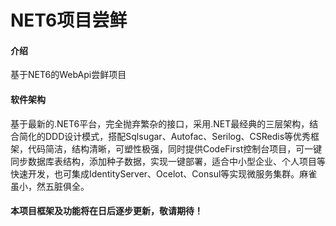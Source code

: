﻿# NET6项目尝鲜

#### 介绍
基于NET6的WebApi尝鲜项目

#### 软件架构
基于最新的.NET6平台，完全抛弃繁杂的接口，采用.NET最经典的三层架构，结合简化的DDD设计模式，搭配Sqlsugar、Autofac、Serilog、CSRedis等优秀框架，代码简洁，结构清晰，可塑性极强，同时提供CodeFirst控制台项目，可一键同步数据库表结构，添加种子数据，实现一键部署，适合中小型企业、个人项目等快速开发，也可集成IdentityServer、Ocelot、Consul等实现微服务集群。麻雀虽小，然五脏俱全。

#### 本项目框架及功能将在日后逐步更新，敬请期待！




